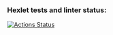 ### Hexlet tests and linter status:
[![Actions Status](https://github.com/Puhovon/java-project-61/actions/workflows/hexlet-check.yml/badge.svg)](https://github.com/Puhovon/java-project-61/actions)